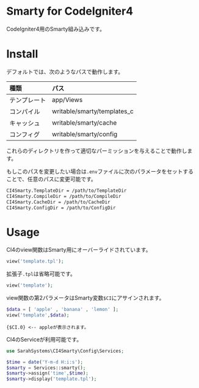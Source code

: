 # Smarty for CodeIgniter4

CodeIgniter4用のSmarty組み込みです。


# Install

デフォルトでは、次のようなパスで動作します。

| 種類         | パス                        |
|:-------------|:----------------------------|
| テンプレート | app/Views                   |
| コンパイル   | writable/smarty/templates_c |
| キャッシュ   | writable/smarty/cache       |
| コンフィグ   | writable/smarty/config      |

これらのディレクトリを作って適切なパーミッションを与えることで動作します。

もしこのパスを変更したい場合は`.env`ファイルに次のパラメータをセットすることで、任意のパスに変更可能です。

```bash
CI4Smarty.TemplateDir = /path/to/TemplateDir
CI4Smarty.CompileDir = /path/to/CompileDir
CI4Smarty.CacheDir = /path/to/CacheDir
CI4Smarty.ConfigDir = /path/to/ConfigDir
```

# Usage
CI4のview関数はSmarty用にオーバーライドされています。

```php
view('template.tpl');
```

拡張子`.tpl`は省略可能です。

```php
view('template');
```

view関数の第2パラメータはSmarty変数`$CI`にアサインされます。

```php
$data = [ 'apple' , 'banana' , 'lemon' ];
view('template',$data);
```

```smarty
{$CI.0} <-- appleが表示されます。
```

CI4のServiceが利用可能です。

```php
use SarahSystems\CI4Smarty\Config\Services;

$time = date('Y-m-d H:i:s');
$smarty = Services::smarty();
$smarty->assign('time',$time);
$smarty->display('template.tpl');
```
